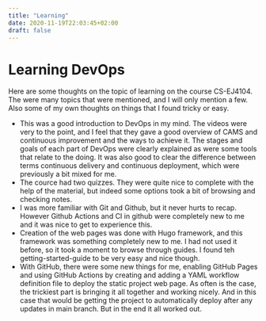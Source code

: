 ```yaml
---
title: "Learning"
date: 2020-11-19T22:03:45+02:00
draft: false
---
```

# Learning DevOps
Here are some thoughts on the topic of learning on the course CS-EJ4104. The were many topics that were mentioned, and I will only mention a few. Also some of my own thoughts on things that I found tricky or easy. 
* This was a good introduction to DevOps in my mind. The videos were very to the point, and I feel that they gave a good overview of CAMS and continuous improvement and the ways to achieve it. The stages and goals of each part of DevOps were clearly explained as were some tools that relate to the doing. It was also good to clear the difference between terms continuous delivery and continuous deployment, which were previously a bit mixed for me. 
* The cource had two quizzes. They were quite nice to complete with the help of the material, but indeed some options took a bit of browsing and checking notes. 
* I was more familiar with Git and Github, but it never hurts to recap. However Github Actions and CI in github were completely new to me and it was nice to get to experience this. 
* Creation of the web pages was done with Hugo framework, and this framework was something completely new to me. I had not used it before, so it took a moment to browse through guides. I found teh getting-started-guide to be very easy and nice though. 
* With GitHub, there were some new things for me, enabling GitHub Pages and using GitHub Actions by creating and adding a YAML workflow definition file to deploy the static project web page. As often is the case, the trickiest part is bringing it all together and working nicely. And in this case that would be getting the project to automatically deploy after any updates in main branch. But in the end it all worked out. 